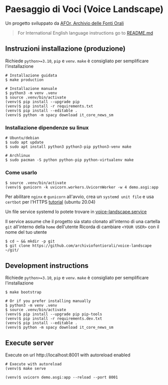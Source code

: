 # Paesaggio di Voci (Voice Landscape)
Un progetto sviluppato da [AFOr, Archivio delle Fonti Orali](https://afor.dev)

> For International English language instructions go to [README.md](/README.md) 


## Instruzioni installazione (produzione)
Richiede `python>=3.10`, `pip` e `venv`. 
`make` è consigliato per semplificare l'installazione

```shell
# Installazione guidata
$ make production

# Installazione manuale
$ python3 -m venv .venv
$ source .venv/bin/activate
(venv)$ pip install --upgrade pip
(venv)$ pip install -r requirements.txt
(venv)$ pip install --editable .
(venv)$ python -m spacy download it_core_news_sm
```

### Installazione dipendenze su linux
```shell
# Ubuntu/debian
$ sudo apt update
$ sudo apt install python3 python3-pip python3-venv make

# Archlinux
$ sudo pacman -S python python-pip python-virtualenv make
```

### Come usarlo
```shell
$ source .venv/bin/activate
(venv)$ gunicorn -k uvicorn.workers.UvicornWorker -w 4 demo.asgi:app
```

Per abilitare `nginx` e `gunicorn` all'avvio, crea un `systemd unit file` e usa 
`certbot` per l'HTTPS 
[tutorial](https://www.digitalocean.com/community/tutorials/how-to-serve-flask-applications-with-gunicorn-and-nginx-on-ubuntu-20-04)
(ubuntu 20.04) 

Un file service systemd lo potete trovare in 
[voice-landscape.service](/system/voice-landscape.service)

Il service assume che il progetto sia stato clonato all'interno di una cartella `git` 
all'interno della `home` dell'utente
Ricorda di cambiare `<YOUR USER>` con il nome del tuo utente

```shell
$ cd ~ && mkdir -p git 
$ git clone https://github.com/archiviofontiorali/voice-landscape ~/git/
```


## Development instructions
Richiede `python>=3.10`, `pip` e `venv`. 
`make` è consigliato per semplificare l'installazione

```shell
$ make bootstrap

# Or if you prefer installing manually
$ python3 -m venv .venv
$ source .venv/bin/activate
(venv)$ pip install --upgrade pip pip-tools
(venv)$ pip install -r requirements.dev.txt
(venv)$ pip install --editable .
(venv)$ python -m spacy download it_core_news_sm
```

## Execute server
Execute on url http://localhost:8001 with autoreload enabled
```shell
# Execute with autoreload
(venv)$ make serve

(venv)$ uvicorn demo.asgi:app --reload --port 8001
```